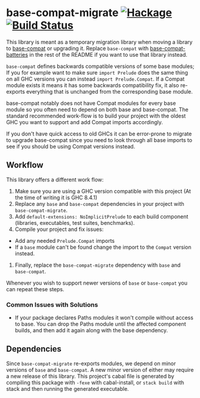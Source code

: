 # base-compat-migrate [![Hackage](https://img.shields.io/hackage/v/base-compat-migrate.svg)](https://hackage.haskell.org/package/base-compat-migrate) [![Build Status](https://travis-ci.org/bergmark/base-compat-migrate.svg)](https://travis-ci.org/bergmark/base-compat-migrate)

This library is meant as a temporary migration library when moving a
library to
[base-compat](http://hackage.haskell.org/package/base-compat) or
upgrading it. Replace `base-compat` with
[base-compat-batteries](https://hackage.haskell.org/package/base-compat-batteries)
in the rest of the README if you want to use that library instead.

`base-compat` defines backwards compatible versions of some base
modules; If you for example want to make sure `import Prelude` does
the same thing on all GHC versions you can instead `import
Prelude.Compat`. If a Compat module exists it means it has some
backwards compatibility fix, it also re-exports everything that is
unchanged from the corresponding base module.

base-compat notably does not have Compat modules for every base module
so you often need to depend on both base and base-compat. The standard
recommended work-flow is to build your project with the oldest GHC you
want to support and add Compat imports accordingly.

If you don't have quick access to old GHCs it can be error-prone to
migrate to upgrade base-compat since you need to look through all base
imports to see if you should be using Compat versions instead.

## Workflow

This library offers a different work flow:

1. Make sure you are using a GHC version compatible with this project
   (At the time of writing it is GHC 8.4.1)
1. Replace any `base` and `base-compat` dependencies in your project
   with `base-compat-migrate`.
1. Add `default-extensions: NoImplicitPrelude` to each build component
   (libraries, executables, test suites, benchmarks).
1. Compile your project and fix issues:
  * Add any needed `Prelude.Compat` imports
  * If a `base` module can't be found change the import to the
    `Compat` version instead.
1. Finally, replace the `base-compat-migrate` dependency with `base`
   and `base-compat`.

Whenever you wish to support newer versions of `base` or `base-compat`
you can repeat these steps.

### Common Issues with Solutions

* If your package declares Paths modules it won't compile without
  access to base. You can drop the Paths module until the affected
  component builds, and then add it again along with the base
  dependency.

## Dependencies

Since `base-compat-migrate` re-exports modules, we depend on minor
versions of `base` and `base-compat`. A new minor version of either
may require a new release of this library. This project's cabal file
is generated by compiling this package with `-fexe` with
cabal-install, or `stack build` with stack and then running the
generated executable.
